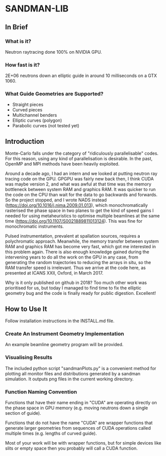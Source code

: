 # SANDMAN-LIB

## In Brief

### What is it?

Neutron raytracing done 100% on NVIDIA GPU.

### How fast is it?

2E+06 neutrons down an elliptic guide in around 10 milliseconds on a
GTX 1060.

### What Guide Geometries are Supported?

* Straight pieces
* Curved pieces
* Multichannel benders
* Elliptic curves (polygon)
* Parabolic curves (not tested yet)


## Introduction

Monte-Carlo falls under the category of "ridiculously parallelisable"
codes.  For this reason, using any kind of parallelisation is
desirable.  In the past, OpenMP and MPI methods have been heavily
exploited.

Around a decade ago, I had an intern and we looked at putting neutron
ray tracing code on the GPU.  GPGPU was fairly new back then, I think
CUDA was maybe version 2, and what was awful at that time was the
memory bottleneck between system RAM and graphics RAM.  It was quicker
to run the code on the CPU than wait for the data to go backwards and
forwards.  So the project stopped, and I wrote NADS instead
(https://doi.org/10.1016/j.nima.2009.01.013), which monochromatically
rasterised the phase space in two planes to get the kind of speed
gains I needed for using metaheuristics to optimise multiple beamlines
at the same time (https://doi.org/10.1107/S0021889811013124).  This
was fine for monochromatic instruments.

Pulsed instrumentation, prevalent at spallation sources, requires a
polychromatic approach.  Meanwhile, the memory transfer between system
RAM and graphics RAM has become very fast, which got me interested in
this problem again.  There is also enough knowledge gained during the
intervening years to do all the work on the GPU in any case, from
generating the random trajectories to reducing the arrays in situ, so
the RAM transfer speed is irrelevant.  Thus we arrive at the code
here, as presented at ICANS XXII, Oxford, in March 2017.

Why is it only published on github in 2018?  Too much other work was
prioritised for us, but today I managed to find time to fix the
elliptic geometry bug and the code is finally ready for public
digestion.  Excellent!


## How to Use It

Follow installation instructions in the INSTALL.md file.

### Create An Instrument Geometry Implementation

An example beamline geometry program will be provided.

### Visualising Results

The included python script "sandmanPlots.py" is a convenient method
for plotting all monitor files and distributions generated by a
sandman simulation.  It outputs png files in the current working
directory.

### Function Naming Convention

Functions that have their name ending in "CUDA" are operating directly
on the phase space in GPU memory (e.g. moving neutrons down a single
section of guide).

Functions that do not have the name "CUDA" are wrapper functions that
generate larger geometries from sequences of CUDA operations called
multiple times (e.g. lengths of curved guide).

Most of your work will be with wrapper functions, but for simple
devices like slits or empty space then you probably will call a CUDA
function.
